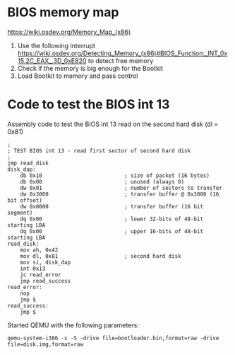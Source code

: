 
# BIOS memory map

https://wiki.osdev.org/Memory_Map_(x86)

1. Use the following interrupt https://wiki.osdev.org/Detecting_Memory_(x86)#BIOS_Function:_INT_0x15.2C_EAX_.3D_0xE820 to detect free memory
2. Check if the memory is big enough for the Bootkit
3. Load Bootkit to memory and pass control


# Code to test the BIOS int 13

Assembly code to test the BIOS int 13 read on the second hard disk (dl = 0x81)
```assembly
;
; TEST BIOS int 13 - read first sector of second hard disk
;
jmp read_disk
disk_dap:
    db 0x10                          ; size of packet (16 bytes)
    db 0x00                          ; unused (always 0)
    dw 0x01                          ; number of sectors to transfer
    dw 0x3000                        ; transfer buffer @ 0x3000 (16 bit offset)
    dw 0x0000                        ; transfer buffer (16 bit segment)
    dq 0x00                          ; lower 32-bits of 48-bit starting LBA
    dq 0x00                          ; upper 16-bits of 48-bit starting LBA
read_disk:
    mov ah, 0x42
    mov dl, 0x81                     ; second hard disk
    mov si, disk_dap
    int 0x13
    jc read_error
    jmp read_success
read_error:
    nop
    jmp $
read_success:
    jmp $
```

Started QEMU with the following parameters:
```
qemu-system-i386 -s -S -drive file=bootloader.bin,format=raw -drive file=disk.img,format=raw
```

